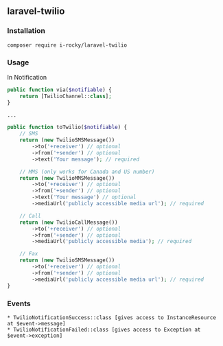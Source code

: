 ## laravel-twilio

### Installation

`composer require i-rocky/laravel-twilio`

### Usage

In Notification

```php
public function via($notifiable) {
    return [TwilioChannel::class];
}

...

public function toTwilio($notifiable) {
    // SMS
    return (new TwilioSMSMessage())
        ->to('+receiver') // optional
        ->from('+sender') // optional
        ->text('Your message'); // required

    // MMS (only works for Canada and US number)
    return (new TwilioMMSMessage())
        ->to('+receiver') // optional
        ->from('+sender') // optional
        ->text('Your message') // optional
        ->mediaUrl('publicly accessible media url'); // required

    // Call
    return (new TwilioCallMessage())
        ->to('+receiver') // optional
        ->from('+sender') // optional
        ->mediaUrl('publicly accessible media'); // required

    // Fax
    return (new TwilioSMSMessage())
        ->to('+receiver') // optional
        ->from('+sender') // optional
        ->mediaUrl('publicly accessible media url'); // required
}
```

### Events
    * TwilioNotificationSuccess::class [gives access to InstanceResource at $event->message]
    * TwilioNotificationFailed::class [gives access to Exception at $event->exception]